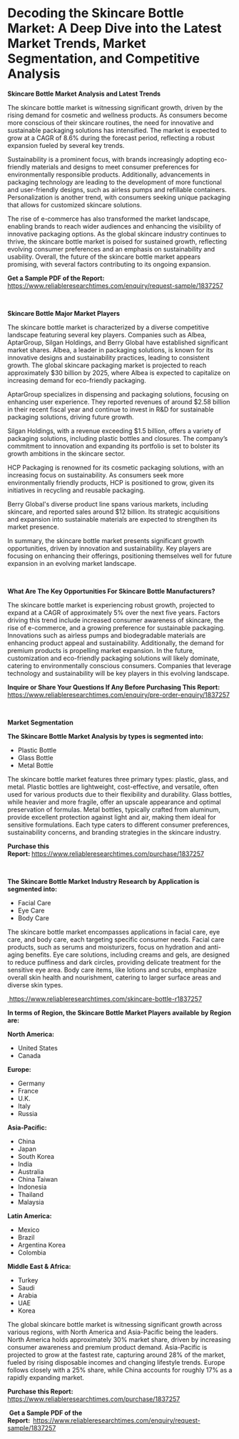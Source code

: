 <p><h1>Decoding the Skincare Bottle Market: A Deep Dive into the Latest Market Trends, Market Segmentation, and Competitive Analysis</h1></p><p><strong>Skincare Bottle Market Analysis and Latest Trends</strong></p>
<p><p>The skincare bottle market is witnessing significant growth, driven by the rising demand for cosmetic and wellness products. As consumers become more conscious of their skincare routines, the need for innovative and sustainable packaging solutions has intensified. The market is expected to grow at a CAGR of 8.6% during the forecast period, reflecting a robust expansion fueled by several key trends.</p><p>Sustainability is a prominent focus, with brands increasingly adopting eco-friendly materials and designs to meet consumer preferences for environmentally responsible products. Additionally, advancements in packaging technology are leading to the development of more functional and user-friendly designs, such as airless pumps and refillable containers. Personalization is another trend, with consumers seeking unique packaging that allows for customized skincare solutions.</p><p>The rise of e-commerce has also transformed the market landscape, enabling brands to reach wider audiences and enhancing the visibility of innovative packaging options. As the global skincare industry continues to thrive, the skincare bottle market is poised for sustained growth, reflecting evolving consumer preferences and an emphasis on sustainability and usability. Overall, the future of the skincare bottle market appears promising, with several factors contributing to its ongoing expansion.</p></p>
<p><strong>Get a Sample PDF of the Report:&nbsp;</strong> <a href="https://www.reliableresearchtimes.com/enquiry/request-sample/1837257?utm_campaign=3108&utm_medium=2&utm_source=Github&utm_content=ia&utm_term=19042025&utm_id=skincare-bottle">https://www.reliableresearchtimes.com/enquiry/request-sample/1837257</a></p>
<p>&nbsp;</p>
<p><strong>Skincare Bottle Major Market Players</strong></p>
<p><p>The skincare bottle market is characterized by a diverse competitive landscape featuring several key players. Companies such as Albea, AptarGroup, Silgan Holdings, and Berry Global have established significant market shares. Albea, a leader in packaging solutions, is known for its innovative designs and sustainability practices, leading to consistent growth. The global skincare packaging market is projected to reach approximately $30 billion by 2025, where Albea is expected to capitalize on increasing demand for eco-friendly packaging.</p><p>AptarGroup specializes in dispensing and packaging solutions, focusing on enhancing user experience. They reported revenues of around $2.58 billion in their recent fiscal year and continue to invest in R&D for sustainable packaging solutions, driving future growth.</p><p>Silgan Holdings, with a revenue exceeding $1.5 billion, offers a variety of packaging solutions, including plastic bottles and closures. The company’s commitment to innovation and expanding its portfolio is set to bolster its growth ambitions in the skincare sector.</p><p>HCP Packaging is renowned for its cosmetic packaging solutions, with an increasing focus on sustainability. As consumers seek more environmentally friendly products, HCP is positioned to grow, given its initiatives in recycling and reusable packaging.</p><p>Berry Global's diverse product line spans various markets, including skincare, and reported sales around $12 billion. Its strategic acquisitions and expansion into sustainable materials are expected to strengthen its market presence.</p><p>In summary, the skincare bottle market presents significant growth opportunities, driven by innovation and sustainability. Key players are focusing on enhancing their offerings, positioning themselves well for future expansion in an evolving market landscape.</p></p>
<p>&nbsp;</p>
<p><strong>What Are The Key Opportunities For Skincare Bottle Manufacturers?</strong></p>
<p><p>The skincare bottle market is experiencing robust growth, projected to expand at a CAGR of approximately 5% over the next five years. Factors driving this trend include increased consumer awareness of skincare, the rise of e-commerce, and a growing preference for sustainable packaging. Innovations such as airless pumps and biodegradable materials are enhancing product appeal and sustainability. Additionally, the demand for premium products is propelling market expansion. In the future, customization and eco-friendly packaging solutions will likely dominate, catering to environmentally conscious consumers. Companies that leverage technology and sustainability will be key players in this evolving landscape.</p></p>
<p><strong>Inquire or Share Your Questions If Any Before Purchasing This Report:</strong> <a href="https://www.reliableresearchtimes.com/enquiry/pre-order-enquiry/1837257?utm_campaign=3108&utm_medium=2&utm_source=Github&utm_content=ia&utm_term=19042025&utm_id=skincare-bottle">https://www.reliableresearchtimes.com/enquiry/pre-order-enquiry/1837257</a></p>
<p>&nbsp;</p>
<p><strong>Market Segmentation</strong></p>
<p><strong>The Skincare Bottle Market Analysis by types is segmented into:</strong></p>
<p><ul><li>Plastic Bottle</li><li>Glass Bottle</li><li>Metal Bottle</li></ul></p>
<p><p>The skincare bottle market features three primary types: plastic, glass, and metal. Plastic bottles are lightweight, cost-effective, and versatile, often used for various products due to their flexibility and durability. Glass bottles, while heavier and more fragile, offer an upscale appearance and optimal preservation of formulas. Metal bottles, typically crafted from aluminum, provide excellent protection against light and air, making them ideal for sensitive formulations. Each type caters to different consumer preferences, sustainability concerns, and branding strategies in the skincare industry.</p></p>
<p><strong>Purchase this Report:&nbsp;</strong><a href="https://www.reliableresearchtimes.com/purchase/1837257?utm_campaign=3108&utm_medium=2&utm_source=Github&utm_content=ia&utm_term=19042025&utm_id=skincare-bottle">https://www.reliableresearchtimes.com/purchase/1837257</a></p>
<p>&nbsp;</p>
<p><strong>The Skincare Bottle Market Industry Research by Application is segmented into:</strong></p>
<p><ul><li>Facial Care</li><li>Eye Care</li><li>Body Care</li></ul></p>
<p><p>The skincare bottle market encompasses applications in facial care, eye care, and body care, each targeting specific consumer needs. Facial care products, such as serums and moisturizers, focus on hydration and anti-aging benefits. Eye care solutions, including creams and gels, are designed to reduce puffiness and dark circles, providing delicate treatment for the sensitive eye area. Body care items, like lotions and scrubs, emphasize overall skin health and nourishment, catering to larger surface areas and diverse skin types.</p></p>
<p><a href="https://www.reliableresearchtimes.com/skincare-bottle-r1837257?utm_campaign=3108&utm_medium=2&utm_source=Github&utm_content=ia&utm_term=19042025&utm_id=skincare-bottle">&nbsp;https://www.reliableresearchtimes.com/skincare-bottle-r1837257</a></p>
<p><strong>In terms of Region, the Skincare Bottle Market Players available by Region are:</strong></p>
<p>
    <p> <strong> North America: </strong>
        <ul>
            <li>United States</li>
            <li>Canada</li>
        </ul>
        </p> 
    <p> <strong> Europe: </strong>
        <ul>
            <li>Germany</li>
            <li>France</li>
            <li>U.K.</li>
            <li>Italy</li>
            <li>Russia</li>
        </ul>
        </p> 
    <p> <strong> Asia-Pacific: </strong>
        <ul>
            <li>China</li>
            <li>Japan</li>
            <li>South Korea</li>
            <li>India</li>
            <li>Australia</li>
            <li>China Taiwan</li>
            <li>Indonesia</li>
            <li>Thailand</li>
            <li>Malaysia</li>
        </ul>
        </p> 
    <p> <strong> Latin America: </strong>
        <ul>
            <li>Mexico</li>
            <li>Brazil</li>
            <li>Argentina Korea</li>
            <li>Colombia</li>
        </ul>
        </p> 
    <p> <strong> Middle East & Africa: </strong>
        <ul>
            <li>Turkey</li>
            <li>Saudi</li>
            <li>Arabia</li>
            <li>UAE</li>
            <li>Korea</li>
        </ul>
    </p>
    </p>
<p><p>The global skincare bottle market is witnessing significant growth across various regions, with North America and Asia-Pacific being the leaders. North America holds approximately 30% market share, driven by increasing consumer awareness and premium product demand. Asia-Pacific is projected to grow at the fastest rate, capturing around 28% of the market, fueled by rising disposable incomes and changing lifestyle trends. Europe follows closely with a 25% share, while China accounts for roughly 17% as a rapidly expanding market.</p></p>
<p><strong>Purchase this Report: </strong><a href="https://www.reliableresearchtimes.com/purchase/1837257?utm_campaign=3108&utm_medium=2&utm_source=Github&utm_content=ia&utm_term=19042025&utm_id=skincare-bottle">https://www.reliableresearchtimes.com/purchase/1837257</a></p>
<p>&nbsp;<strong>Get a Sample PDF of the Report:&nbsp;&nbsp;</strong><a href="https://www.reliableresearchtimes.com/enquiry/request-sample/1837257?utm_campaign=3108&utm_medium=2&utm_source=Github&utm_content=ia&utm_term=19042025&utm_id=skincare-bottle">https://www.reliableresearchtimes.com/enquiry/request-sample/1837257</a></p>
<p><strong></strong></p>
<p><p></p><p></p><p></p></p>